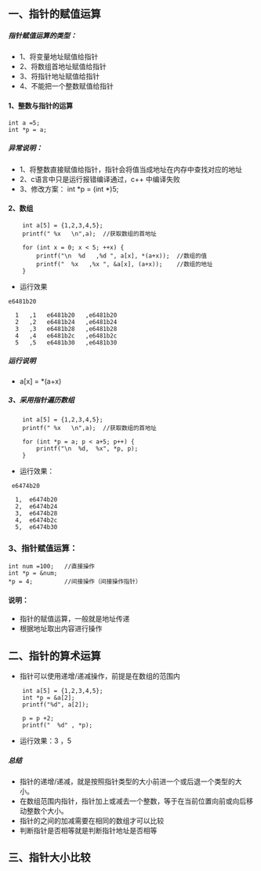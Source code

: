 ## 一、指针的赋值运算
##### 指针赋值运算的类型：
* 1、将变量地址赋值给指针
* 2、将数组首地址赋值给指针
* 3、将指针地址赋值给指针
* 4、不能把一个整数赋值给指针

#### 1、整数与指针的运算
```
int a =5;
int *p = a;
```
##### 异常说明：
* 1、将整数直接赋值给指针，指针会将值当成地址在内存中查找对应的地址
* 2、c语言中只是运行报错编译通过，c++ 中编译失败
* 3、修改方案： int *p = (int *)5;

#### 2、数组
```
    int a[5] = {1,2,3,4,5};
    printf(" %x   \n",a);  //获取数组的首地址

    for (int x = 0; x < 5; ++x) {
        printf("\n  %d   ,%d ", a[x], *(a+x));  //数组的值
        printf("  %x   ,%x ", &a[x], (a+x));    //数组的地址
    }
```
* 运行效果
```
e6481b20   

  1   ,1   e6481b20   ,e6481b20 
  2   ,2   e6481b24   ,e6481b24 
  3   ,3   e6481b28   ,e6481b28 
  4   ,4   e6481b2c   ,e6481b2c 
  5   ,5   e6481b30   ,e6481b30 
```
##### 运行说明
*  a[x] = *(a+x)

##### 3、采用指针遍历数组
```
    int a[5] = {1,2,3,4,5};
    printf(" %x   \n",a);  //获取数组的首地址

    for (int *p = a; p < a+5; p++) {
        printf("\n  %d,  %x", *p, p);
    }
```
* 运行效果：
```
 e6474b20   

  1,  e6474b20
  2,  e6474b24
  3,  e6474b28
  4,  e6474b2c
  5,  e6474b30
```

### 3、指针赋值运算：
```
int num =100;   //直接操作
int *p = &num;
*p = 4;         //间接操作（间接操作指针）
```
#### 说明：
* 指针的赋值运算，一般就是地址传递
* 根据地址取出内容进行操作

## 二、指针的算术运算
* 指针可以使用递增/递减操作，前提是在数组的范围内

```
    int a[5] = {1,2,3,4,5};
    int *p = &a[2];
    printf("%d", a[2]);

    p = p +2;
    printf("  %d" , *p);
```
* 运行效果：3  ，5

##### 总结
* 指针的递增/递减，就是按照指针类型的大小前进一个或后退一个类型的大小。
* 在数组范围内指针，指针加上或减去一个整数，等于在当前位置向前或向后移动整数个大小。
* 指针的之间的加减需要在相同的数组才可以比较
* 判断指针是否相等就是判断指针地址是否相等

## 三、指针大小比较

